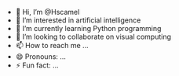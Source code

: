 - 👋 Hi, I’m @Hscamel
- 👀 I’m interested in artificial intelligence
- 🌱 I’m currently learning Python programming
- 💞️ I’m looking to collaborate on visual computing
- 📫 How to reach me ...
- 😄 Pronouns: ...
- ⚡ Fun fact: ...

<!---
Hscamel/Hscamel is a ✨ special ✨ repository because its `README.md` (this file) appears on your GitHub profile.
You can click the Preview link to take a look at your changes.
--->
